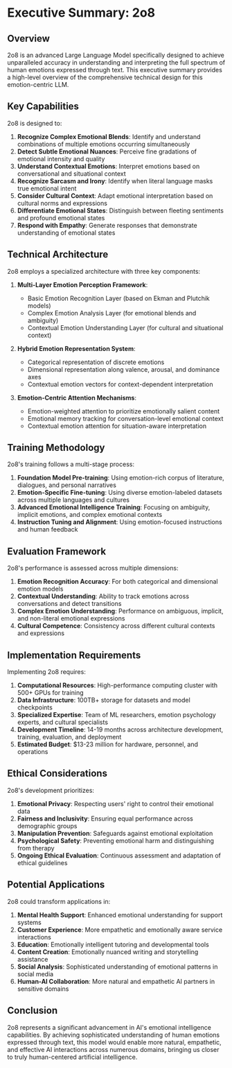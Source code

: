 # Executive Summary: 2o8

## Overview

2o8 is an advanced Large Language Model specifically designed to achieve unparalleled accuracy in understanding and interpreting the full spectrum of human emotions expressed through text. This executive summary provides a high-level overview of the comprehensive technical design for this emotion-centric LLM.

## Key Capabilities

2o8 is designed to:

1. **Recognize Complex Emotional Blends**: Identify and understand combinations of multiple emotions occurring simultaneously
2. **Detect Subtle Emotional Nuances**: Perceive fine gradations of emotional intensity and quality
3. **Understand Contextual Emotions**: Interpret emotions based on conversational and situational context
4. **Recognize Sarcasm and Irony**: Identify when literal language masks true emotional intent
5. **Consider Cultural Context**: Adapt emotional interpretation based on cultural norms and expressions
6. **Differentiate Emotional States**: Distinguish between fleeting sentiments and profound emotional states
7. **Respond with Empathy**: Generate responses that demonstrate understanding of emotional states

## Technical Architecture

2o8 employs a specialized architecture with three key components:

1. **Multi-Layer Emotion Perception Framework**:
   - Basic Emotion Recognition Layer (based on Ekman and Plutchik models)
   - Complex Emotion Analysis Layer (for emotional blends and ambiguity)
   - Contextual Emotion Understanding Layer (for cultural and situational context)

2. **Hybrid Emotion Representation System**:
   - Categorical representation of discrete emotions
   - Dimensional representation along valence, arousal, and dominance axes
   - Contextual emotion vectors for context-dependent interpretation

3. **Emotion-Centric Attention Mechanisms**:
   - Emotion-weighted attention to prioritize emotionally salient content
   - Emotional memory tracking for conversation-level emotional context
   - Contextual emotion attention for situation-aware interpretation

## Training Methodology

2o8's training follows a multi-stage process:

1. **Foundation Model Pre-training**: Using emotion-rich corpus of literature, dialogues, and personal narratives
2. **Emotion-Specific Fine-tuning**: Using diverse emotion-labeled datasets across multiple languages and cultures
3. **Advanced Emotional Intelligence Training**: Focusing on ambiguity, implicit emotions, and complex emotional contexts
4. **Instruction Tuning and Alignment**: Using emotion-focused instructions and human feedback

## Evaluation Framework

2o8's performance is assessed across multiple dimensions:

1. **Emotion Recognition Accuracy**: For both categorical and dimensional emotion models
2. **Contextual Understanding**: Ability to track emotions across conversations and detect transitions
3. **Complex Emotion Understanding**: Performance on ambiguous, implicit, and non-literal emotional expressions
4. **Cultural Competence**: Consistency across different cultural contexts and expressions

## Implementation Requirements

Implementing 2o8 requires:

1. **Computational Resources**: High-performance computing cluster with 500+ GPUs for training
2. **Data Infrastructure**: 100TB+ storage for datasets and model checkpoints
3. **Specialized Expertise**: Team of ML researchers, emotion psychology experts, and cultural specialists
4. **Development Timeline**: 14-19 months across architecture development, training, evaluation, and deployment
5. **Estimated Budget**: $13-23 million for hardware, personnel, and operations

## Ethical Considerations

2o8's development prioritizes:

1. **Emotional Privacy**: Respecting users' right to control their emotional data
2. **Fairness and Inclusivity**: Ensuring equal performance across demographic groups
3. **Manipulation Prevention**: Safeguards against emotional exploitation
4. **Psychological Safety**: Preventing emotional harm and distinguishing from therapy
5. **Ongoing Ethical Evaluation**: Continuous assessment and adaptation of ethical guidelines

## Potential Applications

2o8 could transform applications in:

1. **Mental Health Support**: Enhanced emotional understanding for support systems
2. **Customer Experience**: More empathetic and emotionally aware service interactions
3. **Education**: Emotionally intelligent tutoring and developmental tools
4. **Content Creation**: Emotionally nuanced writing and storytelling assistance
5. **Social Analysis**: Sophisticated understanding of emotional patterns in social media
6. **Human-AI Collaboration**: More natural and empathetic AI partners in sensitive domains

## Conclusion

2o8 represents a significant advancement in AI's emotional intelligence capabilities. By achieving sophisticated understanding of human emotions expressed through text, this model would enable more natural, empathetic, and effective AI interactions across numerous domains, bringing us closer to truly human-centered artificial intelligence.
